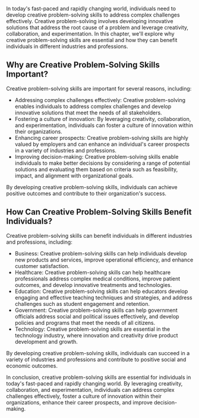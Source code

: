 
In today's fast-paced and rapidly changing world, individuals need to develop creative problem-solving skills to address complex challenges effectively. Creative problem-solving involves developing innovative solutions that address the root cause of a problem and leverage creativity, collaboration, and experimentation. In this chapter, we'll explore why creative problem-solving skills are essential and how they can benefit individuals in different industries and professions.

Why are Creative Problem-Solving Skills Important?
--------------------------------------------------

Creative problem-solving skills are important for several reasons, including:

* Addressing complex challenges effectively: Creative problem-solving enables individuals to address complex challenges and develop innovative solutions that meet the needs of all stakeholders.
* Fostering a culture of innovation: By leveraging creativity, collaboration, and experimentation, individuals can foster a culture of innovation within their organizations.
* Enhancing career prospects: Creative problem-solving skills are highly valued by employers and can enhance an individual's career prospects in a variety of industries and professions.
* Improving decision-making: Creative problem-solving skills enable individuals to make better decisions by considering a range of potential solutions and evaluating them based on criteria such as feasibility, impact, and alignment with organizational goals.

By developing creative problem-solving skills, individuals can achieve positive outcomes and contribute to their organization's success.

How Can Creative Problem-Solving Skills Benefit Individuals?
------------------------------------------------------------

Creative problem-solving skills can benefit individuals in different industries and professions, including:

* Business: Creative problem-solving skills can help individuals develop new products and services, improve operational efficiency, and enhance customer satisfaction.
* Healthcare: Creative problem-solving skills can help healthcare professionals address complex medical conditions, improve patient outcomes, and develop innovative treatments and technologies.
* Education: Creative problem-solving skills can help educators develop engaging and effective teaching techniques and strategies, and address challenges such as student engagement and retention.
* Government: Creative problem-solving skills can help government officials address social and political issues effectively, and develop policies and programs that meet the needs of all citizens.
* Technology: Creative problem-solving skills are essential in the technology industry, where innovation and creativity drive product development and growth.

By developing creative problem-solving skills, individuals can succeed in a variety of industries and professions and contribute to positive social and economic outcomes.

In conclusion, creative problem-solving skills are essential for individuals in today's fast-paced and rapidly changing world. By leveraging creativity, collaboration, and experimentation, individuals can address complex challenges effectively, foster a culture of innovation within their organizations, enhance their career prospects, and improve decision-making.
